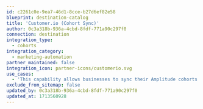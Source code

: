 ```yaml
---
id: c2261c0e-9ea7-46d1-8cce-b27d6ef82e58
blueprint: destination-catalog
title: 'Customer.io (Cohort Sync)'
author: 0c3a318b-936a-4cbd-8fdf-771a90c297f0
connection: destination
integration_type:
  - cohorts
integration_category:
  - marketing-automation
partner_maintained: false
integration_icon: partner-icons/customerio.svg
use_cases:
  - 'This capability allows businesses to sync their Amplitude cohorts with Customer.io. By integrating Amplitude cohorts into Customer.io, organizations can create targeted messaging campaigns based on user behavior captured in Amplitude. This enables personalized communication and engagement strategies tailored to specific customer segments, driving higher conversion rates and improved customer satisfaction.'
exclude_from_sitemap: false
updated_by: 0c3a318b-936a-4cbd-8fdf-771a90c297f0
updated_at: 1713560928
---
```

